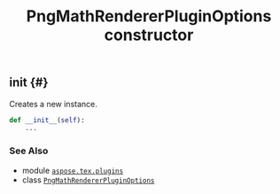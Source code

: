 ﻿---
title: PngMathRendererPluginOptions constructor
second_title: Aspose.TeX for Python via .NET API References
description: 
type: docs
weight: 10
url: /python-net/aspose.tex.plugins/pngmathrendererpluginoptions/__init__/
is_root: false
---

## __init__ {#}

Creates a new instance.



```python
def __init__(self):
    ...
```





### See Also
* module [`aspose.tex.plugins`](../../)
* class [`PngMathRendererPluginOptions`](/tex/python-net/aspose.tex.plugins/pngmathrendererpluginoptions)
